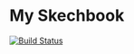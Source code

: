 # My Skechbook

[![Build Status](https://ci.qmcmc.cn/api/badges/qctech/sketch/status.svg)](https://ci.qmcmc.cn/qctech/sketch)